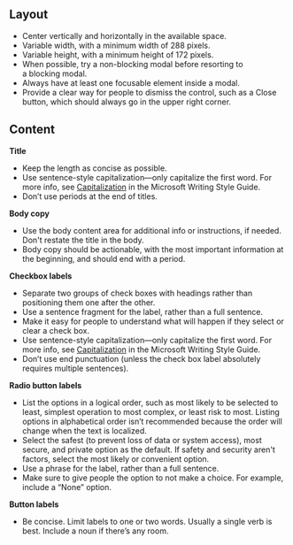 ## Layout

- Center vertically and horizontally in the available space. 
- Variable width, with a minimum width of 288 pixels.
- Variable height, with a minimum height of 172 pixels. 
- When possible, try a non-blocking modal before resorting to a blocking modal. 
- Always have at least one focusable element inside a modal.
- Provide a clear way for people to dismiss the control, such as a Close button, which should always go in the upper right corner.


## Content

<b>Title</b>

- Keep the length as concise as possible. 
- Use sentence-style capitalization—only capitalize the first word. For more info, see [Capitalization] in the Microsoft Writing Style Guide. 
- Don’t use periods at the end of titles.  

[Capitalization]: https://docs.microsoft.com/style-guide/capitalization

<b>Body copy</b>

- Use the body content area for additional info or instructions, if needed. Don't restate the title in the body. 
- Body copy should be actionable, with the most important information at the beginning, and should end with a period. 


<b>Checkbox labels</b>

- Separate two groups of check boxes with headings rather than positioning them one after the other. 
- Use a sentence fragment for the label, rather than a full sentence.
- Make it easy for people to understand what will happen if they select or clear a check box. 
- Use sentence-style capitalization—only capitalize the first word. For more info, see [Capitalization] in the Microsoft Writing Style Guide.  
- Don’t use end punctuation (unless the check box label absolutely requires multiple sentences). 


<b>Radio button labels</b>

- List the options in a logical order, such as most likely to be selected to least, simplest operation to most complex, or least risk to most. Listing options in alphabetical order isn’t recommended because the order will change when the text is localized. 
- Select the safest (to prevent loss of data or system access), most secure, and private option as the default. If safety and security aren't factors, select the most likely or convenient option.
- Use a phrase for the label, rather than a full sentence.
- Make sure to give people the option to not make a choice. For example, include a “None” option.


<b>Button labels</b>

- Be concise. Limit labels to one or two words. Usually a single verb is best. Include a noun if there’s any room. 
